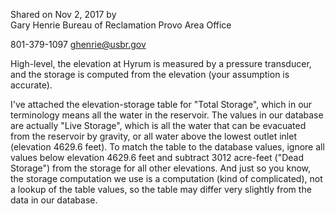 
Shared on Nov 2, 2017 by  
Gary Henrie
Bureau of Reclamation
Provo Area Office

801-379-1097
ghenrie@usbr.gov

High-level, the elevation at Hyrum is measured by a pressure transducer, and the storage is computed from the elevation (your assumption is accurate).

I've attached the elevation-storage table for "Total Storage", which in our terminology means all the water in the reservoir.  The values in our database are actually "Live Storage", which is all the water that can be evacuated from the reservoir by gravity, or all water above the lowest outlet inlet (elevation 4629.6 feet).  To match the table to the database values, ignore all values below elevation 4629.6 feet and subtract 3012 acre-feet ("Dead Storage") from the storage for all other elevations.  And just so you know, the storage computation we use is a computation (kind of complicated), not a lookup of the table values, so the table may differ very slightly from the data in our database.


